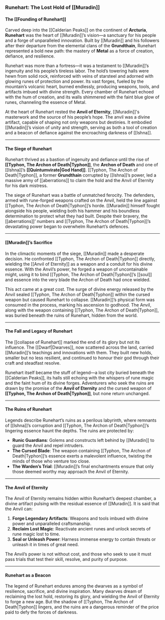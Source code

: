 ### **Runehart: The Lost Hold of [[Muradin]]**

#### **The [[Founding of Runehart]]**

Carved deep into the [[Calderian Peaks]] on the continent of **Arcturia**, **Runehart** was the heart of [[Muradin]]’s vision—a sanctuary for his people and a forge of unparalleled innovation. Built by [[Muradin]] and his followers after their departure from the elemental clans of the **Grundthain**, Runehart represented a bold new path: the mastery of **Metal** as a force of creation, defiance, and resilience.

Runehart was more than a fortress—it was a testament to [[Muradin]]’s ingenuity and his people’s tireless labor. The hold’s towering halls were hewn from solid rock, reinforced with veins of starsteel and adorned with glowing runes of protection and power. Its vast forges, fueled by the mountain’s volcanic heart, burned endlessly, producing weapons, tools, and artifacts imbued with divine strength. Every chamber of Runehart echoed with the hum of creation, and its walls shimmered with the faint blue glow of runes, channeling the essence of Metal.

At the heart of Runehart rested the **Anvil of Eternity**, [[Muradin]]'s masterwork and the source of his people’s hope. The anvil was a divine artifact, capable of shaping not only weapons but destinies. It embodied [[Muradin]]’s vision of unity and strength, serving as both a tool of creation and a beacon of defiance against the encroaching darkness of [[Ishna]].

---

#### **The Siege of Runehart**

Runehart thrived as a bastion of ingenuity and defiance until the rise of **[[Typhon, The Archon of Death|Typhon]]**, the **Archon of Death** and one of [[Ishna]]’s **[[Quintumvirate|God Hand]]**. [[Typhon, The Archon of Death|Typhon]], a former **Grundthain** corrupted by [[Ishna]]’s power, led a massive army of [[aberrations]] to claim the hold and the Anvil of Eternity for his dark mistress.

The siege of Runehart was a battle of unmatched ferocity. The defenders, armed with rune-forged weapons crafted on the Anvil, held the line against [[Typhon, The Archon of Death|Typhon]]’s horde. [[Muradin]] himself fought alongside his people, wielding both his hammer and his boundless determination to protect what they had built. Despite their bravery, the [[aberrations]]’ numbers and [[Typhon, The Archon of Death|Typhon]]’s devastating power began to overwhelm Runehart’s defences.

---

#### **[[Muradin]]’s Sacrifice**

In the climactic moments of the siege, [[Muradin]] made a desperate decision. He confronted [[Typhon, The Archon of Death|Typhon]] directly, wielding the [[Anvil of Eternity]] as a weapon and a conduit for his divine essence. With the Anvil’s power, he forged a weapon of uncontainable might, using it to bind [[Typhon, The Archon of Death|Typhon]]’s [[soul]] and essence into the very blade the Archon of Death had once wielded.

This act came at a great cost. The surge of divine energy released by the Anvil sealed [[Typhon, The Archon of Death|Typhon]] within the cursed weapon but caused Runehart to collapse. [[Muradin]]’s physical form was consumed in the process, marking his ascension to godhood. The Anvil, along with the weapon containing [[Typhon, The Archon of Death|Typhon]], was buried beneath the ruins of Runehart, hidden from the world.

---

#### **The Fall and Legacy of Runehart**

The [[collapse of Runehart]] marked the end of its glory but not its influence. The [[Dwarf|Dwarves]], now scattered across the land, carried [[Muradin]]’s teachings and innovations with them. They built new holds, smaller but no less resilient, and continued to honour their god through their craft and steadfast resolve.

Runehart itself became the stuff of legend—a lost city buried beneath the [[Calderian Peaks]], its halls still echoing with the whispers of rune magic and the faint hum of its divine forges. Adventurers who seek the ruins are drawn by the promise of the **Anvil of Eternity** and the cursed weapon of **[[Typhon, The Archon of Death|Typhon]]**, but none return unchanged.

---

#### **The Ruins of Runehart**

Legends describe Runehart’s ruins as a perilous labyrinth, where remnants of [[Ishna]]’s corruption and [[Typhon, The Archon of Death|Typhon]]’s lingering essence haunt the depths. The ruins are protected by:

- **Runic Guardians**: Golems and constructs left behind by [[Muradin]] to guard the Anvil and repel intruders.
- **The Cursed Blade**: The weapon containing [[Typhon, The Archon of Death|Typhon]]’s essence exerts a malevolent influence, twisting the minds of those who venture too close.
- **The Warden’s Trial**: [[Muradin]]’s final enchantments ensure that only those deemed worthy may approach the Anvil of Eternity.

---

#### **The Anvil of Eternity**

The Anvil of Eternity remains hidden within Runehart’s deepest chamber, a divine artifact pulsing with the residual essence of [[Muradin]]. It is said that the Anvil can:

1. **Forge Legendary Artifacts**: Weapons and tools imbued with divine power and unparalleled craftsmanship.
2. **Reclaim Lost Magic**: Reactivate ancient runes and unlock secrets of rune magic lost to time.
3. **Seal or Unleash Power**: Harness immense energy to contain threats or unleash it in times of great need.

The Anvil’s power is not without cost, and those who seek to use it must pass trials that test their skill, resolve, and purity of purpose.

---

#### **Runehart as a Beacon**

The legend of Runehart endures among the dwarves as a symbol of resilience, sacrifice, and divine inspiration. Many dwarves dream of reclaiming the lost hold, restoring its glory, and wielding the Anvil of Eternity to forge a new age. But the shadow of [[Typhon, The Archon of Death|Typhon]] lingers, and the ruins are a dangerous reminder of the price paid to defy the forces of darkness.